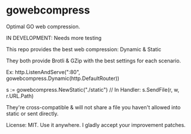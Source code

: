 # gowebcompress
Optimal GO web compression.

IN DEVELOPMENT:
   Needs more testing
   
This repo provides the best web compression:
   Dynamic & Static

They both provide Brotli & GZip with the best settings for each scenario.

Ex:
http.ListenAndServe(":80", gowebcompress.Dynamic(http.DefaultRouter))

s := gowebcompress.NewStatic("./static")
// In Handler:
s.SendFile(r, w, r.URL.Path)

They're cross-compatible & will not share a file you haven't allowed into static or sent directly. 
   
License: MIT. Use it anywhere. 
I gladly accept your improvement patches.
